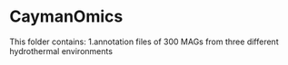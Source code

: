 # CaymanOmics

This folder contains:
1.annotation files of 300 MAGs from three different hydrothermal environments
